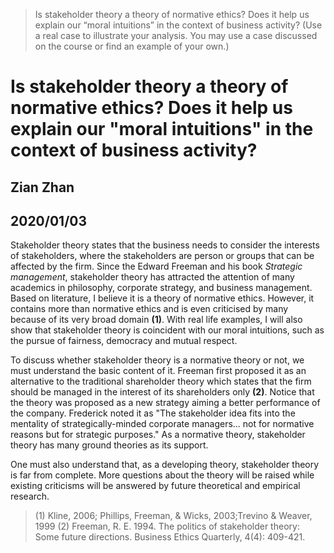 
> Is stakeholder theory a theory of normative ethics? Does it help us explain our “moral intuitions” in the context of business activity? (Use a real case to illustrate your analysis. You may use a case discussed on the course or find an example of your own.)

# Is stakeholder theory a theory of normative ethics? Does it help us explain our "moral intuitions" in the context of business activity?

## Zian Zhan
## 2020/01/03

Stakeholder theory states that the business needs to consider the interests of stakeholders, where the stakeholders are person or groups that can be affected by the firm. Since the Edward Freeman and his book *Strategic management*, stakeholder theory has attracted the attention of many academics in philosophy, corporate strategy, and business management. Based on literature, I believe it is a theory of normative ethics. However, it contains more than normative ethics and is even criticised by many because of its very broad domain **(1)**. With real life examples, I will also show that stakeholder theory is coincident with our moral intuitions, such as the pursue of fairness, democracy and mutual respect.  

To discuss whether stakeholder theory is a normative theory or not, we must understand the basic content of it. Freeman first proposed it as an alternative to the traditional shareholder theory which states that the firm should be managed in the interest of its shareholders only **(2)**.  Notice that the theory was proposed as a new strategy aiming a better performance of the company. Frederick noted it as "The stakeholder idea fits into the mentality of strategically-minded corporate managers... not for normative reasons but for strategic purposes."
As a normative theory, stakeholder theory has many ground theories as its support. 

One must also understand that, as a developing theory, stakeholder theory is far from complete. More questions about the theory will be raised while existing criticisms will be answered by future theoretical and empirical research. 






> (1) Kline, 2006; Phillips, Freeman, & Wicks, 2003;Trevino & Weaver, 1999
> (2) 
Freeman, R. E. 1994. The politics of stakeholder theory: Some future directions. Business Ethics Quarterly, 4(4): 409-421.
<!--stackedit_data:
eyJoaXN0b3J5IjpbMTAxNDgzOTExNCwtODY5NTIxMDM1XX0=
-->